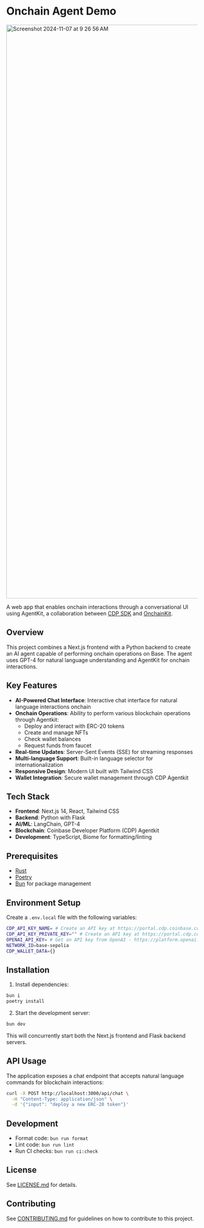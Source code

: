 # Onchain Agent Demo

<img width="1512" alt="Screenshot 2024-11-07 at 9 26 56 AM" src="https://github.com/user-attachments/assets/f67a3472-dad1-46ad-869d-22a9cb97ceaa">


A web app that enables onchain interactions through a conversational UI using AgentKit, a collaboration between [CDP SDK](https://docs.cdp.coinbase.com/) and [OnchainKit](https://onchainkit.xyz).

## Overview

This project combines a Next.js frontend with a Python backend to create an AI agent capable of performing onchain operations on Base. The agent uses GPT-4 for natural language understanding and AgentKit for onchain interactions.

## Key Features

- **AI-Powered Chat Interface**: Interactive chat interface for natural language interactions onchain
- **Onchain Operations**: Ability to perform various blockchain operations through Agentkit:
  - Deploy and interact with ERC-20 tokens
  - Create and manage NFTs
  - Check wallet balances
  - Request funds from faucet
- **Real-time Updates**: Server-Sent Events (SSE) for streaming responses
- **Multi-language Support**: Built-in language selector for internationalization
- **Responsive Design**: Modern UI built with Tailwind CSS
- **Wallet Integration**: Secure wallet management through CDP Agentkit

## Tech Stack

- **Frontend**: Next.js 14, React, Tailwind CSS
- **Backend**: Python with Flask
- **AI/ML**: LangChain, GPT-4
- **Blockchain**: Coinbase Developer Platform (CDP) Agentkit
- **Development**: TypeScript, Biome for formatting/linting

## Prerequisites

- [Rust](https://www.rust-lang.org/tools/install)
- [Poetry](https://python-poetry.org/docs/#installation)
- [Bun](https://bun.sh) for package management

## Environment Setup

Create a `.env.local` file with the following variables:

```bash
CDP_API_KEY_NAME= # Create an API key at https://portal.cdp.coinbase.com/projects/api-keys
CDP_API_KEY_PRIVATE_KEY="" # Create an API key at https://portal.cdp.coinbase.com/projects/api-keys
OPENAI_API_KEY= # Get an API key from OpenAI - https://platform.openai.com/docs/quickstart
NETWORK_ID=base-sepolia
CDP_WALLET_DATA={}
```

## Installation

1. Install dependencies:
```bash
bun i
poetry install
```

2. Start the development server:
```bash
bun dev
```

This will concurrently start both the Next.js frontend and Flask backend servers.

## API Usage

The application exposes a chat endpoint that accepts natural language commands for blockchain interactions:

```bash
curl -X POST http://localhost:3000/api/chat \
  -H "Content-Type: application/json" \
  -d '{"input": "deploy a new ERC-20 token"}'
```

## Development

- Format code: `bun run format`
- Lint code: `bun run lint`
- Run CI checks: `bun run ci:check`

## License

See [LICENSE.md](LICENSE.md) for details.

## Contributing

See [CONTRIBUTING.md](CONTRIBUTING.md) for guidelines on how to contribute to this project.
